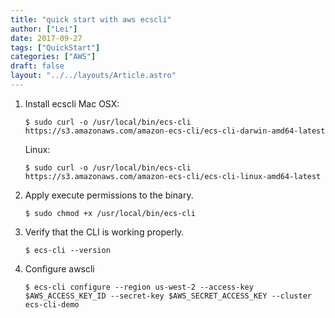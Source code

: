 ```yaml
---
title: "quick start with aws ecscli"
author: ["Lei"]
date: 2017-09-27
tags: ["QuickStart"]
categories: ["AWS"]
draft: false
layout: "../../layouts/Article.astro"
---
```


1.  Install ecscli
    Mac OSX:
    ```src_shell
    $ sudo curl -o /usr/local/bin/ecs-cli https://s3.amazonaws.com/amazon-ecs-cli/ecs-cli-darwin-amd64-latest
    ```
    Linux:
    ```src_shell
    $ sudo curl -o /usr/local/bin/ecs-cli https://s3.amazonaws.com/amazon-ecs-cli/ecs-cli-linux-amd64-latest
    ```
2.  Apply execute permissions to the binary.
    ```src_shell
    $ sudo chmod +x /usr/local/bin/ecs-cli
    ```
3.  Verify that the CLI is working properly.
    ```src_shell
    $ ecs-cli --version
    ```
4.  Configure awscli
    ```src_shell
    $ ecs-cli configure --region us-west-2 --access-key $AWS_ACCESS_KEY_ID --secret-key $AWS_SECRET_ACCESS_KEY --cluster ecs-cli-demo
    ```
